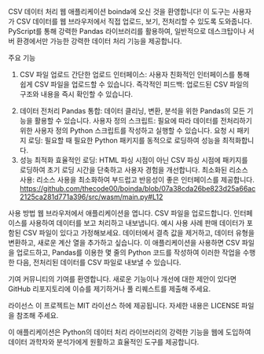 

CSV 데이터 처리 웹 애플리케이션 boinda에 오신 것을 환영합니다! 이 도구는 사용자가 CSV 데이터를 웹 브라우저에서 직접 업로드, 보기, 전처리할 수 있도록 도와줍니다. PyScript를 통해 강력한 Pandas 라이브러리를 활용하여, 일반적으로 데스크탑이나 서버 환경에서만 가능한 강력한 데이터 처리 기능을 제공합니다.

주요 기능

1. CSV 파일 업로드
간단한 업로드 인터페이스: 사용자 친화적인 인터페이스를 통해 쉽게 CSV 파일을 업로드할 수 있습니다.
즉각적인 피드백: 업로드된 CSV 파일의 구조와 내용을 즉시 확인할 수 있습니다.
<!-- 2. 데이터 보기
   인터랙티브 데이터 테이블: 데이터를 인터랙티브 테이블 형식으로 보여주어 쉽게 탐색하고 검사할 수 있습니다.
   정렬 및 필터링: 테이블 내에서 데이터를 정렬하고 필터링할 수 있습니다. -->
2. 데이터 전처리
   Pandas 통합: 데이터 클리닝, 변환, 분석을 위한 Pandas의 모든 기능을 활용할 수 있습니다.
   사용자 정의 스크립트: 필요에 따라 데이터를 전처리하기 위한 사용자 정의 Python 스크립트를 작성하고 실행할 수 있습니다.
   요청 시 패키지 로딩: 필요할 때 필요한 Python 패키지를 동적으로 로딩하여 성능을 최적화합니다.
3. 성능 최적화
효율적인 로딩: HTML 파싱 시점이 아닌 CSV 파싱 시점에 패키지를 로딩하여 초기 로딩 시간을 단축하고 사용자 경험을 개선합니다.
최소화된 리소스 사용: 리소스 사용을 최소화하여 부드럽고 반응성이 좋은 인터페이스를 제공합니다.
https://github.com/thecode00/boinda/blob/07a38cda26be823d25a66ac2125ca281d771a396/src/wasm/main.py#L12
 <!-- 5. 데이터 내보내기
    처리된 데이터 저장: 전처리된 데이터를 CSV 형식으로 다시 내보내어 다른 애플리케이션이나 워크플로우에서 사용할 수 있습니다.
    다운로드 옵션: 전처리 후 데이터를 쉽게 다운로드할 수 있습니다.
    작동 방식
    CSV 파일 업로드: CSV 파일을 드래그 앤 드롭하거나 업로드 버튼을 사용하여 파일을 선택합니다.
    데이터 보기 및 검사: 업로드된 파일이 인터랙티브 테이블에 표시되며, 테이블 내에서 데이터를 정렬하고 필터링할 수 있습니다.
    데이터 전처리: 내장된 스크립트 에디터를 사용하여 Pandas를 이용한 Python 코드를 작성하고 실행하여 데이터를 전처리합니다.
    처리된 데이터 내보내기: 전처리가 완료되면 데이터를 CSV 파일로 내보낼 수 있습니다.
    시작하기
    사전 요구 사항
    최신 웹 브라우저(Chrome, Firefox, Edge 등)
    설치
    설치가 필요 없습니다! 웹 브라우저에서 애플리케이션을 열고 바로 CSV 데이터를 처리할 수 있습니다. -->

사용 방법
웹 브라우저에서 애플리케이션을 엽니다.
CSV 파일을 업로드합니다.
인터페이스를 사용하여 데이터를 보고 처리하고 내보냅니다.
예시 사용 사례
판매 데이터가 포함된 CSV 파일이 있다고 가정해보세요. 데이터에서 결측 값을 제거하고, 데이터 유형을 변환하고, 새로운 계산 열을 추가하고 싶습니다. 이 애플리케이션을 사용하면 CSV 파일을 업로드하고, Pandas를 이용한 몇 줄의 Python 코드를 작성하여 이러한 작업을 수행한 다음, 전처리된 데이터를 CSV 파일로 내보낼 수 있습니다.

기여
커뮤니티의 기여를 환영합니다. 새로운 기능이나 개선에 대한 제안이 있다면 GitHub 리포지토리에 이슈를 제기하거나 풀 리퀘스트를 제출해 주세요.

라이선스
이 프로젝트는 MIT 라이선스 하에 제공됩니다. 자세한 내용은 LICENSE 파일을 참조해 주세요.

이 애플리케이션은 Python의 데이터 처리 라이브러리의 강력한 기능을 웹에 도입하여 데이터 과학자와 분석가에게 원활하고 효율적인 도구를 제공합니다.
